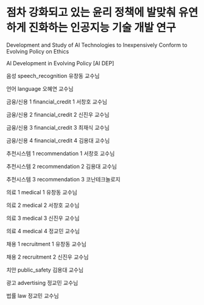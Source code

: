 # 점차 강화되고 있는 윤리 정책에 발맞춰 유연하게 진화하는 인공지능 기술 개발 연구
Development and Study of AI Technologies to Inexpensively Conform to Evolving Policy on Ethics

AI Development in Evolving Policy [AI DEP]

음성 speech_recognition 유창동 교수님

언어 language 오혜연 교수님

금융/신용 1 financial_credit 1 서창호 교수님

금융/신용 2 financial_credit 2 신진우 교수님

금융/신용 3 financial_credit 3 최재식 교수님

금융/신용 4 financial_credit 4 김용대 교수님

추천시스템 1 recommendation 1 서창호 교수님

추천시스템 2 recommendation 2 김용대 교수님

추천시스템 3 recommendation 3 코난테크놀로지

의료 1 medical 1 유창동 교수님

의료 2 medical 2 서창호 교수님

의료 3 medical 3 신진우 교수님

의료 4 medical 4 정교민 교수님

채용 1 recruitment 1 유창동 교수님

채용 2 recruitment 2 신진우 교수님

치안 public_safety 김용대 교수님

광고 advertising 정교민 교수님

법률 law 정교민 교수님
